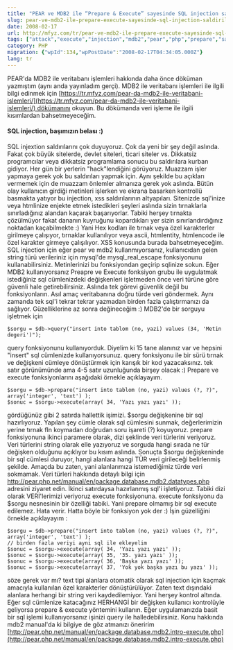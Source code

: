 ```yaml
---
title: "PEAR ve MDB2 ile “Prepare & Execute” sayesinde SQL injection saldırılarına karşı koymak"
slug: pear-ve-mdb2-ile-prepare-execute-sayesinde-sql-injection-saldirilarina-karsi-koymak
date: 2008-02-17
url: http://mfyz.com/tr/pear-ve-mdb2-ile-prepare-execute-sayesinde-sql-injection-saldirilarina-karsi-koymak/
tags: ["attack","execute","injection","mdb2","pear","php","prepare","saldırı","sql injection"]
category: PHP
migration: {"wpId":134,"wpPostDate":"2008-02-17T04:34:05.000Z"}
lang: tr
---
```


PEAR'da MDB2 ile veritabanı işlemleri hakkında daha önce döküman yazmıştım (aynı anda yayınladım gerçi). MDB2 ile veritabanı işlemleri ile ilgili bilgi edinmek için [https://tr.mfyz.com/pear-da-mdb2-ile-veritabani-islemleri/](https://tr.mfyz.com/pear-da-mdb2-ile-veritabani-islemleri/) dökümanını okuyun. Bu dökümanda veri işleme ile ilgili kısımlardan bahsetmeyeceğim.

#### SQL injection, başımızın belası :)

SQL injextion saldırılarını çok duyuyoruz. Çok da yeni bir şey değil aslında. Fakat çok büyük sitelerde, devlet siteleri, ticari siteler vs. Dikkatsiz programcılar veya dikkatsiz programlama sonucu bu saldırılara kurban gidiyor. Her gün bir yerlerin "hack"lendiğini görüyoruz. Muazzam işler yapmaya gerek yok bu saldırıları yapmak için. Aynı şekilde bu açıkları vermemek için de muazzam önlemler almanıza gerek yok aslında. Bütün olay kullanıcın girdiği metinleri işlerken ve ekrana basarken kontrollü basmakta yatıyor bu injection, xss saldırılarının altyapıları. Sitenizde sql'inize veya htmlinize enjekte etmek istedikleri şeyleri aslında sizin tırnaklarla sınırladığınız alandan kaçarak başarıyorlar. Tabiki herşey tırnakta çözülmüyor fakat dananın kuyruğunu kopardıkları yer sizin sınırlandırdığınız noktadan kaçabilmekte :) Yani Hex kodları ile tırnak veya özel karakterler girilmeye çalışıyor, tırnaklar kullanılıyor veya ascii, htmlentity, htmlencode ile özel karakter girmeye çalışılıyor. XSS konusunda burada bahsetmeyeceğim. SQL injection için eğer pear ve mdb2 kullanmıyorsanız, kullanıcıdan gelen string türü verileriniz için mysql'de mysql\_real\_escape fonksiyonunu kullanabilirsiniz. Metinlerinizi bu fonksiyondan geçirip sqlinize sokun. Eğer MDB2 kullanıyorsanız Preapre ve Execute fonksiyon grubu ile uygulatmak istediğiniz sql cümlenizdeki değişkenleri işletmeden önce veri türüne göre güvenli hale getirebilirsiniz. Aslında tek görevi güvenlik değil bu fonksiyonların. Asıl amaç veritabanına doğru türde veri göndermek. Aynı zamanda tek sql'i tekrar tekrar yazmadan birden fazla çalıştırmanızı da sağlıyor. Güzelliklerine az sonra değineceğim :) MDB2'de bir sorguyu işletmek için
```
$sorgu = $db->query("insert into tablom (no, yazi) values (34, 'Metin degeri')");

```
query fonksiyonunu kullanıyorduk. Diyelim ki 15 tane alanınız var ve hepsini "insert" sql cümlenizde kullanıyorsunuz. query fonksiyonu ile bir sürü tırnak ve değişkeni cümleye dönüştürmek için karışık bir kod yazacaksınız. tek satır görünümünde ama 4-5 satır uzunluğunda birşey olacak :) Prepare ve execute fonksiyonlarını aşağıdaki örnekle açıklayayım.
```
$sorgu = $db->prepare("insert into tablom (no, yazi) values (?, ?)", array('integer', 'text') );
$sonuc = $sorgu->execute(array( 34, 'Yazı yazı yazı' ));

```
gördüğünüz gibi 2 satırda hallettik işimizi. $sorgu değişkenine bir sql hazırlıyoruz. Yapılan şey cümle olarak sql cümlesini sunmak, değerlerimizin yerine tırnak fln koymadan doğrudan soru işareti (?) koyuyoruz. prepare fonksiyonuna ikinci paramere olarak, dizi şeklinde veri türlerini veriyoruz. Veri türlerini string olarak elle yazıyoruz ve sorguda hangi sırada ne tür değişken olduğunu açıklıyor bu kısım aslında. Sonuçta $sorgu değişkeninde bir sql cümlesi duruyor, hangi alanlara hangi TÜR veri girileceği belirlenmiş şekilde. Amaçda bu zaten, yani alanlarımıza istemediğimiz türde veri sokmamak. Veri türleri hakkında detaylı bilgi için http://pear.php.net/manual/en/package.database.mdb2.datatypes.php adresini ziyaret edin. İkinci satırdaysa hazırlanmış sql'i işletiyoruz. Tabiki dizi olarak VERİ'lerimizi veriyoruz execute fonksiyonuna. execute fonksiyonu da $sorgu nesnesinin bir özelliği tabiki. Yani prepare olmamış bir sql execute edilemez. Hata verir. Hatta böyle bir fonksiyon yok der :) İşin güzelliğini örnekle açıklayayım :
```
$sorgu = $db->prepare("insert into tablom (no, yazi) values (?, ?)", array('integer', 'text') );
// birden fazla veriyi ayni sql ile ekleyelim
$sonuc = $sorgu->execute(array( 34, 'Yazı yazı yazı' ));
$sonuc = $sorgu->execute(array( 35, '35. yazı yazı' ));
$sonuc = $sorgu->execute(array( 36, 'Başka yazı yazı' ));
$sonuc = $sorgu->execute(array( 37, 'Yok yok başka yazı bu yazı' ));

```
söze gerek var mı? text tipi alanlara otomatik olarak sql injection için kaçmak amacıyla kullanılan özel karakterler dönüştürülüyor. Zaten text dışındaki alanlara herhangi bir string veri kaydedilemiyor. Yani herşey kontrol altında. Eğer sql cümlenize katacağınız HERHANGİ bir değişken kullanıcı kontrolüyle geliyorsa prepare & execute yöntemini kullanın. Eğer uygulamanızda basit bir sql işlemi kullanıyorsanız işinizi query ile halledebilirsiniz. Konu hakkında mdb2 manual'da ki bilgiye de göz atmanızı öneririm [http://pear.php.net/manual/en/package.database.mdb2.intro-execute.php](http://pear.php.net/manual/en/package.database.mdb2.intro-execute.php)